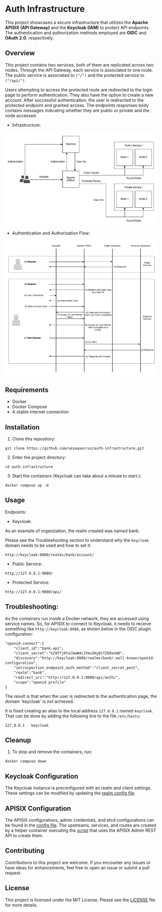 # Auth Infrastructure

This project showcases a secure infrastructure that utilizes the **Apache APISIX (API Gateway)** and the **Keycloak (IAM)** to protect API endpoints. The authentication and authorization methods employed are **OIDC** and **OAuth 2.0**, respectively.

## Overview

This project contains two services, both of them are replicated across two nodes. Through the API Gateway, each service is associated to one route. The public service is associated to `("/")` and the protected service to `("/api/")`. 

Users attempting to access the protected route are redirected to the login page to perform authentication. They also have the option to create a new account. After successful authentication, the user is redirected to the protected endpoint and granted access. The endpoints responses body contains messages indicating whether they are public or private and the node accessed.

- Infrastructure:

<p align="center">
  <img src="./images/api-gateway-flow.png" />
</p>

- Authentication and Authorization Flow:

<p align="center">
  <img src="./images/oidc-flow.png" />
</p>

## Requirements

- Docker
- Docker Compose
- A stable internet connection

## Installation

1. Clone this repository:

```
git clone https://github.com/sesaquecruz/auth-infrastructure.git
```

2. Enter the project directory:

```
cd auth-infrastructure
```

3. Start the containers (Keycloak can take about a minute to start.):

```
docker compose up -d
```

## Usage

Endpoints:

- Keycloak:

As an example of organization, the realm created was named bank. 

Please see the Troubleshooting section to understand why the `keycloak` domain needs to be used and how to set it.

```
http://keycloak:8080/realms/bank/account/
```

- Public Service:

```
http://127.0.0.1:9080/
```

- Protected Service:

```
http://127.0.0.1:9080/api/
```

## Troubleshooting:


As the containers run inside a Docker network, they are accessed using service names. So, for APISIX to connect to Keycloak, it needs to receive something like `http://keycloak:8080`, as shown below in the OIDC plugin configuration:

```
"openid-connect":{
	"client_id":"bank-api",
	"client_secret":"kZ9TTjOtalbwWdcJYmu3Hy8CfZQ9xnmD",
	"discovery":"http://keycloak:8080/realms/bank/.well-known/openid-configuration",
	"introspection_endpoint_auth_method":"client_secret_post",
	"realm":"bank",
	"redirect_uri":"http://127.0.0.1:9080/api/auth/",
	"scope":"openid profile"
}
```

The result is that when the user is redirected to the authentication page, the domain 'keycloak' is not achieved.

It is fixed creating an alias to the local address `127.0.0.1` named `keycloak`. That can be done by adding the following line to the file `/etc/hosts`:

```
127.0.0.1	keycloak
```

## Cleanup

1. To stop and remove the containers, run:

```
docker compose down
```

## Keycloak Configuration

The Keycloak instance is preconfigured with an realm and client settings. These settings can be modified by updating the [realm config file](config/keycloak/bank-realm.json).

## APISIX Configuration

The APISIX configurations, admin credentials, and etcd configurations can be found in the [config file](./config/apisix/config.yaml). The upstreams, services, and routes are created by a helper container executing the [script](./config/apisix/config.sh) that uses the APISIX Admin REST API to create them.

## Contributing

Contributions to this project are welcome. If you encounter any issues or have ideas for enhancements, feel free to open an issue or submit a pull request.

## License

This project is licensed under the MIT License. Please see the [LICENSE](./LICENSE) file for more details.